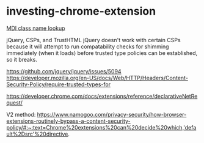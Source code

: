 # investing-chrome-extension


[MDI class name lookup](https://pictogrammers.com/library/mdi/)



jQuery, CSPs, and TrustHTML
jQuery doesn't work with certain CSPs because it will attempt to run compatability checks for shimming immediately (when it loads) before trusted type policies can be established, so it breaks.

https://github.com/jquery/jquery/issues/5094
https://developer.mozilla.org/en-US/docs/Web/HTTP/Headers/Content-Security-Policy/require-trusted-types-for

https://developer.chrome.com/docs/extensions/reference/declarativeNetRequest/

V2 method: https://www.namogoo.com/privacy-security/how-browser-extensions-routinely-bypass-a-content-security-policy/#:~:text=Chrome%20extensions%20can%20decide%20which,'default%2Dsrc'%20directive.
